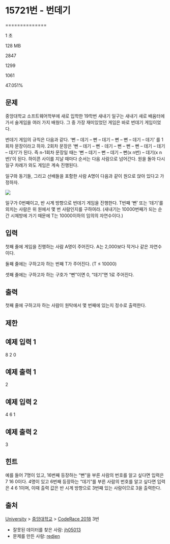 # 15721번 - 번데기


==============

1 초

128 MB

2847

1299

1061

47.051%

문제
--

중앙대학교 소프트웨어학부에 새로 입학한 19학번 새내기 일구는 새내기 새로 배움터에 가서 술게임을 여러 가지 배웠다. 그 중 가장 재미있었던 게임은 바로 번데기 게임이었다.

번데기 게임의 규칙은 다음과 같다. ‘뻔 – 데기 – 뻔 – 데기 – 뻔 – 뻔 – 데기 – 데기’ 를 1회차 문장이라고 하자. 2회차 문장은 ‘뻔 – 데기 – 뻔 - 데기 – 뻔 – 뻔 – 뻔 – 데기 – 데기 – 데기’가 된다. 즉 n-1회차 문장일 때는 ‘뻔 – 데기 – 뻔 – 데기 – 뻔(x n번) – 데기(x n번)’이 된다. 하이픈 사이를 지날 때마다 순서는 다음 사람으로 넘어간다. 원을 돌아 다시 일구 차례가 와도 게임은 계속 진행된다.

일구와 동기들, 그리고 선배들을 포함한 사람 A명이 다음과 같이 원으로 앉아 있다고 가정하자. 

![](https://onlinejudgeimages.s3-ap-northeast-1.amazonaws.com/problem/15721/1.png)

일구가 0번째이고, 반 시계 방향으로 번데기 게임을 진행한다. T번째 ‘뻔’ 또는 ‘데기’를 외치는 사람은 위 원에서 몇 번 사람인지를 구하여라. (새내기는 10000번째가 되는 순간 시체방에 가기 때문에 T는 10000이하의 임의의 자연수이다.)

입력
--

첫째 줄에 게임을 진행하는 사람 A명이 주어진다. A는 2,000보다 작거나 같은 자연수이다.

둘째 줄에는 구하고자 하는 번째 T가 주어진다. (T ≤ 10000)

셋째 줄에는 구하고자 하는 구호가 “뻔”이면 0, “데기”면 1로 주어진다. 

출력
--

첫째 줄에 구하고자 하는 사람이 원탁에서 몇 번째에 있는지 정수로 출력한다. 

제한
--

예제 입력 1
-------

8
2
0

예제 출력 1
-------

2

예제 입력 2
-------

4
6
1

예제 출력 2
-------

3

힌트
--

예를 들어 7명이 있고, 16번째 등장하는 “뻔”을 부른 사람의 번호를 알고 싶다면 입력은 7 16 0이다. 4명이 있고 6번째 등장하는 “데기”를 부른 사람의 번호를 알고 싶다면 입력은 4 6 1이며, 이때 출력 값은 반 시계 방향으로 3번째 있는 사람이므로 3을 출력한다. 

출처
--

[University](/category/5) > [중앙대학교](/category/400) > [CodeRace 2018](/category/detail/1870) 3번

*   잘못된 데이터를 찾은 사람: [jh05013](/user/jh05013)
*   문제를 만든 사람: [redjen](/user/redjen)